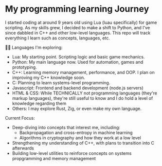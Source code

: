 # My programming learning Journey

I started coding at around 9 years old using Lua (luau specifically) for game scripting. As my skills grew, I decided to make a shift to Python, and I've since dabbled in C++ and other low-level languages. This repo will track everything I learn such as concepts, languages, etc.

👨‍💻 Languages I'm exploring:
- Lua: My starting point. Scripting logic and basic game mechanics.
- Python: My main language now. Used for automation, games and prototyping.
- C++: Learning memory management, performance, and OOP. I plan on improving my C++ knowledge soon.
- C: Planning to learn systems-level programming.
- Javascript: Frontend and backend development (node.js servers)
- HTML & CSS: While TECHNICALLY not programming languages (they're markup languages), they're still useful to know and I do hold a level of knowledge regarding them
- Others: I may explore Rust, Zig, or even make my own language.

Current Focus:

- Deep-diving into concepts that interest me, including:
  - Backpropagation and cross-entropy in machine learning
  - Algorithms in cryptography and how they work at a low level
- Strengthening my understanding of C++, with plans to transition into C afterwards
- Building low-level utilities to reinforce concepts on systems propgramming and memory management 
